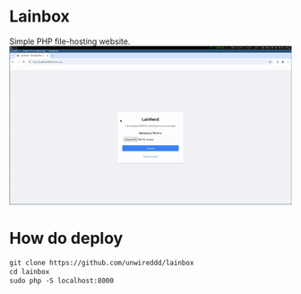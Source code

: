 # Lainbox
Simple PHP file-hosting website. <br>
<img src="./sample-final.gif"></img>

# How do deploy
```
git clone https://github.com/unwireddd/lainbox
cd lainbox
sudo php -S localhost:8000
```
